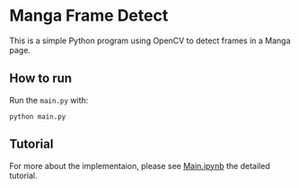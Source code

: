 # Manga Frame Detect

This is a simple Python program using OpenCV to detect frames in a Manga page.

## How to run

Run the `main.py` with:

```
python main.py
```

## Tutorial

For more about the implementaion, please see [Main.ipynb](https://github.com/huytd/manga-frame-detect-opencv/blob/master/Manga.ipynb) the detailed tutorial.
